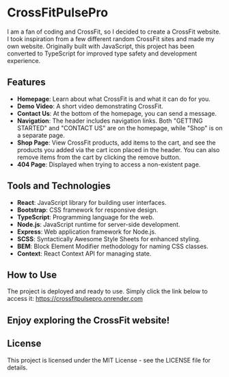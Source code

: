 # CrossFitPulsePro
I am a fan of coding and CrossFit, so I decided to create a CrossFit website. I took inspiration from a few different random CrossFit sites and made my own website.
Originally built with JavaScript, this project has been converted to TypeScript for improved type safety and development experience.

## Features
- **Homepage**: Learn about what CrossFit is and what it can do for you.
- **Demo Video**: A short video demonstrating CrossFit.
- **Contact Us**: At the bottom of the homepage, you can send a message.
- **Navigation**: The header includes navigation links. Both "GETTING STARTED" and "CONTACT US" are on the homepage, while "Shop" is on a separate page.
- **Shop Page**: View CrossFit products, add items to the cart, and see the products you added via the cart icon placed in the header. You can also remove items from the cart by clicking the remove button.
- **404 Page**: Displayed when trying to access a non-existent page.

## Tools and Technologies
- **React**: JavaScript library for building user interfaces.
- **Bootstrap**: CSS framework for responsive design.
- **TypeScript**: Programming language for the web.
- **Node.js**: JavaScript runtime for server-side development.
- **Express**: Web application framework for Node.js.
- **SCSS**: Syntactically Awesome Style Sheets for enhanced styling.
- **BEM**: Block Element Modifier methodology for naming CSS classes.
- **Context**: React Context API for managing state.

## How to Use
The project is deployed and ready to use. Simply click the link below to access it:
https://crossfitpulsepro.onrender.com

## Enjoy exploring the CrossFit website!

## License
This project is licensed under the MIT License - see the LICENSE file for details.
